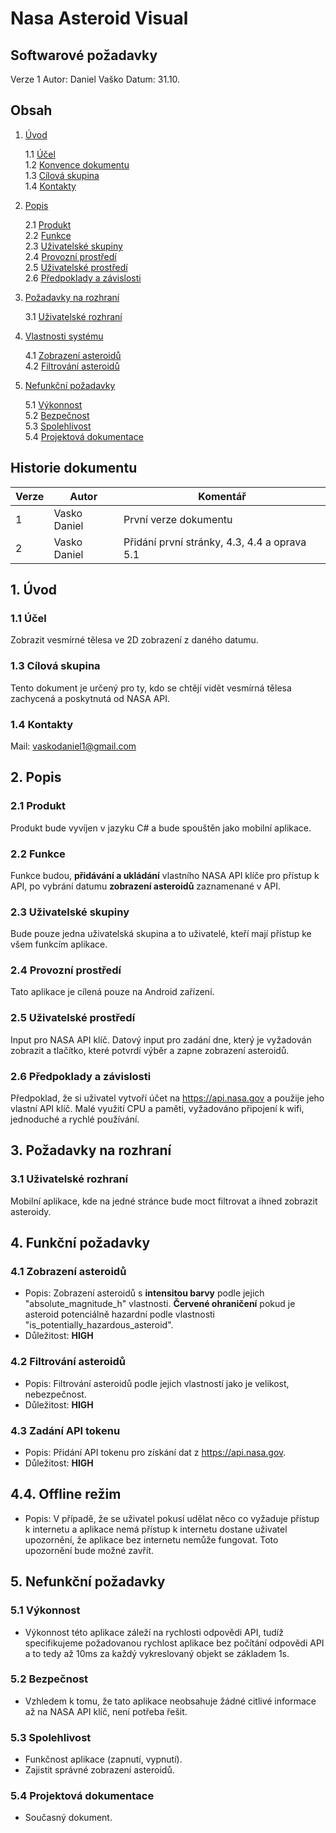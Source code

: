 # Nasa Asteroid Visual

## Softwarové požadavky

Verze 1
Autor: Daniel Vaško
Datum: 31.10.

<div style="page-break-after: always;"></div>

## Obsah

1. [Úvod](#1-úvod)

   1.1 [Účel](#11-účel)  
   1.2 [Konvence dokumentu](#12-konvence-dokumentu)  
   1.3 [Cílová skupina](#13-cílová-skupina)  
   1.4 [Kontakty](#14-kontakty)  

2. [Popis](#2-popis)

   2.1 [Produkt](#21-produkt)  
   2.2 [Funkce](#22-funkce)  
   2.3 [Uživatelské skupiny](#23-uživatelské-skupiny)  
   2.4 [Provozní prostředí](#24-provozní-prostředí)  
   2.5 [Uživatelské prostředí](#25-uživatelské-prostředí)  
   2.6 [Předpoklady a závislosti](#26-předpoklady-a-závislosti)  

3. [Požadavky na rozhraní](#3-požadavky-na-rozhraní)

   3.1 [Uživatelské rozhraní](#31-uživatelské-rozhraní)

4. [Vlastnosti systému](#4-vlastnosti-systému)

   4.1 [Zobrazení asteroidů](#41-zobrazení-asteroidů)  
   4.2 [Filtrování asteroidů](#42-filtrování-asteroidů)  

5. [Nefunkční požadavky](#5-nefunkční-požadavky)

   5.1 [Výkonnost](#51-výkonnost)  
   5.2 [Bezpečnost](#52-bezpečnost)  
   5.3 [Spolehlivost](#53-spolehlivost)  
   5.4 [Projektová dokumentace](#54-projektová-dokumentace)  

<div style="page-break-after: always;"></div>

## Historie dokumentu

| Verze | Autor          | Komentář                          |
|-------|----------------|-----------------------------------|
| 1     | Vasko Daniel    | První verze dokumentu            |
| 2     | Vasko Daniel    | Přidání první stránky, 4.3, 4.4 a oprava 5.1|

## 1. Úvod

### 1.1 Účel

Zobrazit vesmírné tělesa ve 2D zobrazení z daného datumu.

### 1.3 Cílová skupina

Tento dokument je určený pro ty, kdo se chtějí vidět vesmírná tělesa zachycená a poskytnutá od NASA API.

### 1.4 Kontakty

Mail: <vaskodaniel1@gmail.com>

## 2. Popis

### 2.1 Produkt

Produkt bude vyvíjen v jazyku C# a bude spouštěn jako mobilní aplikace.

### 2.2 Funkce

Funkce budou, **přidávání a ukládání** vlastního NASA API klíče pro přístup k API, po vybrání datumu **zobrazení asteroidů** zaznamenané v API.

### 2.3 Uživatelské skupiny

Bude pouze jedna uživatelská skupina a to uživatelé, kteří mají přístup ke všem funkcím aplikace.

### 2.4 Provozní prostředí

Tato aplikace je cílená pouze na Android zařízení.

### 2.5 Uživatelské prostředí

Input pro NASA API klíč. Datový input pro zadání dne, který je vyžadován zobrazit a tlačítko, které potvrdí výběr a zapne zobrazení asteroidů.

### 2.6 Předpoklady a závislosti

Předpoklad, že si uživatel vytvoří účet na <https://api.nasa.gov> a použije jeho vlastní API klíč. Malé využití CPU a paměti, vyžadováno připojení k wifi, jednoduché a rychlé používání.

## 3. Požadavky na rozhraní

### 3.1 Uživatelské rozhraní

Mobilní aplikace, kde na jedné stránce bude moct filtrovat a ihned zobrazit asteroidy.

## 4. Funkční požadavky

### 4.1 Zobrazení asteroidů

- Popis: Zobrazení asteroidů s **intensitou barvy** podle jejich "absolute_magnitude_h" vlastnosti. **Červené ohraničení** pokud je asteroid potenciálně hazardní podle vlastnosti "is_potentially_hazardous_asteroid".
- Důležitost: **HIGH**

### 4.2 Filtrování asteroidů

- Popis: Filtrování asteroidů podle jejich vlastností jako je velikost, nebezpečnost.
- Důležitost: **HIGH**

### 4.3 Zadání API tokenu

- Popis: Přidání API tokenu pro získání dat z <https://api.nasa.gov>.
- Důležitost: **HIGH**

## 4.4. Offline režim

- Popis: V případě, že se uživatel pokusí udělat něco co vyžaduje přístup k internetu a aplikace nemá přístup k internetu dostane uživatel upozornění, že aplikace bez internetu nemůže fungovat. Toto upozornění bude možné zavřít.

<div style="page-break-after: always;"></div>

## 5. Nefunkční požadavky

### 5.1 Výkonnost

- Výkonnost této aplikace záleží na rychlosti odpovědi API, tudíž specifikujeme požadovanou rychlost aplikace bez počítání odpovědi API a to tedy až 10ms za každý vykreslovaný objekt se základem 1s.

### 5.2 Bezpečnost

- Vzhledem k tomu, že tato aplikace neobsahuje žádné citlivé informace až na NASA API klíč, není potřeba řešit.

### 5.3 Spolehlivost

- Funkčnost aplikace (zapnutí, vypnutí).
- Zajistit správné zobrazení asteroidů.

### 5.4 Projektová dokumentace

- Současný dokument.

